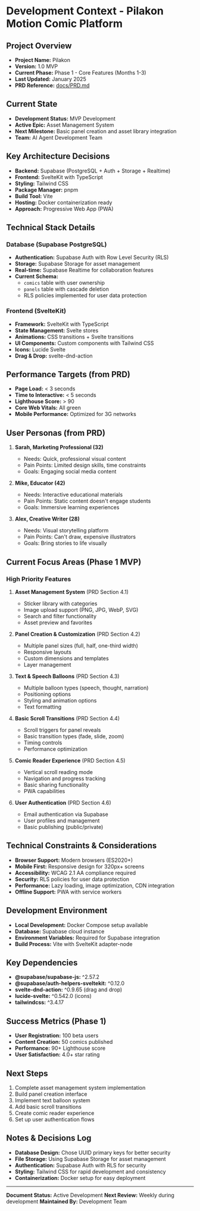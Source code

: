 # Development Context - Pilakon Motion Comic Platform

## Project Overview
- **Project Name:** Pilakon
- **Version:** 1.0 MVP
- **Current Phase:** Phase 1 - Core Features (Months 1-3)
- **Last Updated:** January 2025
- **PRD Reference:** [docs/PRD.md](./docs/PRD.md)

## Current State
- **Development Status:** MVP Development
- **Active Epic:** Asset Management System
- **Next Milestone:** Basic panel creation and asset library integration
- **Team:** AI Agent Development Team

## Key Architecture Decisions
- **Backend:** Supabase (PostgreSQL + Auth + Storage + Realtime)
- **Frontend:** SvelteKit with TypeScript
- **Styling:** Tailwind CSS
- **Package Manager:** pnpm
- **Build Tool:** Vite
- **Hosting:** Docker containerization ready
- **Approach:** Progressive Web App (PWA)

## Technical Stack Details
### Database (Supabase PostgreSQL)
- **Authentication:** Supabase Auth with Row Level Security (RLS)
- **Storage:** Supabase Storage for asset management
- **Real-time:** Supabase Realtime for collaboration features
- **Current Schema:** 
  - `comics` table with user ownership
  - `panels` table with cascade deletion
  - RLS policies implemented for user data protection

### Frontend (SvelteKit)
- **Framework:** SvelteKit with TypeScript
- **State Management:** Svelte stores
- **Animations:** CSS transitions + Svelte transitions
- **UI Components:** Custom components with Tailwind CSS
- **Icons:** Lucide Svelte
- **Drag & Drop:** svelte-dnd-action

## Performance Targets (from PRD)
- **Page Load:** < 3 seconds
- **Time to Interactive:** < 5 seconds
- **Lighthouse Score:** > 90
- **Core Web Vitals:** All green
- **Mobile Performance:** Optimized for 3G networks

## User Personas (from PRD)
1. **Sarah, Marketing Professional (32)**
   - Needs: Quick, professional visual content
   - Pain Points: Limited design skills, time constraints
   - Goals: Engaging social media content

2. **Mike, Educator (42)**
   - Needs: Interactive educational materials
   - Pain Points: Static content doesn't engage students
   - Goals: Immersive learning experiences

3. **Alex, Creative Writer (28)**
   - Needs: Visual storytelling platform
   - Pain Points: Can't draw, expensive illustrators
   - Goals: Bring stories to life visually

## Current Focus Areas (Phase 1 MVP)
### High Priority Features
1. **Asset Management System** (PRD Section 4.1)
   - Sticker library with categories
   - Image upload support (PNG, JPG, WebP, SVG)
   - Search and filter functionality
   - Asset preview and favorites

2. **Panel Creation & Customization** (PRD Section 4.2)
   - Multiple panel sizes (full, half, one-third width)
   - Responsive layouts
   - Custom dimensions and templates
   - Layer management

3. **Text & Speech Balloons** (PRD Section 4.3)
   - Multiple balloon types (speech, thought, narration)
   - Positioning options
   - Styling and animation options
   - Text formatting

4. **Basic Scroll Transitions** (PRD Section 4.4)
   - Scroll triggers for panel reveals
   - Basic transition types (fade, slide, zoom)
   - Timing controls
   - Performance optimization

5. **Comic Reader Experience** (PRD Section 4.5)
   - Vertical scroll reading mode
   - Navigation and progress tracking
   - Basic sharing functionality
   - PWA capabilities

6. **User Authentication** (PRD Section 4.6)
   - Email authentication via Supabase
   - User profiles and management
   - Basic publishing (public/private)

## Technical Constraints & Considerations
- **Browser Support:** Modern browsers (ES2020+)
- **Mobile First:** Responsive design for 320px+ screens
- **Accessibility:** WCAG 2.1 AA compliance required
- **Security:** RLS policies for user data protection
- **Performance:** Lazy loading, image optimization, CDN integration
- **Offline Support:** PWA with service workers

## Development Environment
- **Local Development:** Docker Compose setup available
- **Database:** Supabase cloud instance
- **Environment Variables:** Required for Supabase integration
- **Build Process:** Vite with SvelteKit adapter-node

## Key Dependencies
- **@supabase/supabase-js:** ^2.57.2
- **@supabase/auth-helpers-sveltekit:** ^0.12.0
- **svelte-dnd-action:** ^0.9.65 (drag and drop)
- **lucide-svelte:** ^0.542.0 (icons)
- **tailwindcss:** ^3.4.17

## Success Metrics (Phase 1)
- **User Registration:** 100 beta users
- **Content Creation:** 50 comics published
- **Performance:** 90+ Lighthouse score
- **User Satisfaction:** 4.0+ star rating

## Next Steps
1. Complete asset management system implementation
2. Build panel creation interface
3. Implement text balloon system
4. Add basic scroll transitions
5. Create comic reader experience
6. Set up user authentication flows

## Notes & Decisions Log
- **Database Design:** Chose UUID primary keys for better security
- **File Storage:** Using Supabase Storage for asset management
- **Authentication:** Supabase Auth with RLS for security
- **Styling:** Tailwind CSS for rapid development and consistency
- **Containerization:** Docker setup for easy deployment

---
**Document Status:** Active Development
**Next Review:** Weekly during development
**Maintained By:** Development Team

